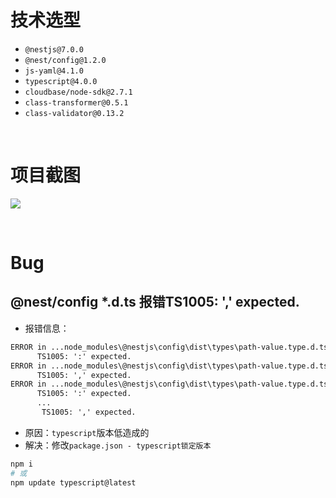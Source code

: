 # 技术选型
+ `@nestjs@7.0.0`
+ `@nest/config@1.2.0`
+ `js-yaml@4.1.0`
+ `typescript@4.0.0`
+ `cloudbase/node-sdk@2.7.1`
+ `class-transformer@0.5.1`
+ `class-validator@0.13.2`

</br>

# 项目截图

![](C:\Users\xiaoqinvar\AppData\Roaming\Typora\typora-user-images\image-20220303122225872.png)



</br>


# Bug

## @nest/config *.d.ts 报错TS1005: ',' expected.

+ 报错信息：

```txt
ERROR in ...node_modules\@nestjs\config\dist\types\path-value.type.d.ts(1,220)
      TS1005: ':' expected.
ERROR in ...node_modules\@nestjs\config\dist\types\path-value.type.d.ts(1,220)
      TS1005: ',' expected.
ERROR in ...node_modules\@nestjs\config\dist\types\path-value.type.d.ts(1,220)
      TS1005: ':' expected.
      ...
       TS1005: ',' expected.
```

+ 原因：`typescript`版本低造成的
+ 解决：修改`package.json - typescript锁定版本`

```bash
npm i
# 或
npm update typescript@latest
```

